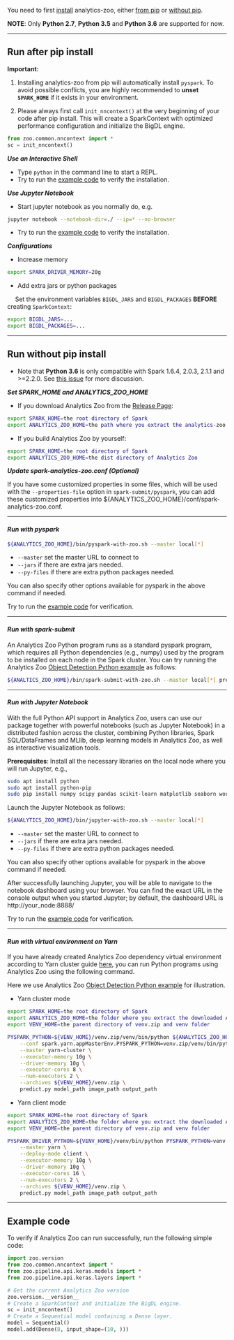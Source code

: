You need to first [install](install.md) analytics-zoo, either [from pip](install/#install-from-pip) or [without pip](install/#install-without-pip).

**NOTE**: Only __Python 2.7__, __Python 3.5__ and __Python 3.6__ are supported for now.

---
## **Run after pip install**

**Important:**

1. Installing analytics-zoo from pip will automatically install `pyspark`. To avoid possible conflicts, you are highly recommended to __unset `SPARK_HOME`__ if it exists in your environment.

2. Please always first call `init_nncontext()` at the very beginning of your code after pip install. This will create a SparkContext with optimized performance configuration and initialize the BigDL engine.
```python
from zoo.common.nncontext import *
sc = init_nncontext()
```

***Use an Interactive Shell***

* Type `python` in the command line to start a REPL.
* Try to run the [example code](#example-code) to verify the installation.


***Use Jupyter Notebook***

* Start jupyter notebook as you normally do, e.g.

```bash
jupyter notebook --notebook-dir=./ --ip=* --no-browser
```

* Try to run the [example code](#example-code) to verify the installation.


***Configurations***

* Increase memory

```bash
export SPARK_DRIVER_MEMORY=20g
```

* Add extra jars or python packages

 &emsp; Set the environment variables `BIGDL_JARS` and `BIGDL_PACKAGES` __BEFORE__ creating `SparkContext`:
```bash
export BIGDL_JARS=...
export BIGDL_PACKAGES=...
```

---
## **Run without pip install**
- Note that __Python 3.6__ is only compatible with Spark 1.6.4, 2.0.3, 2.1.1 and >=2.2.0. See [this issue](https://issues.apache.org/jira/browse/SPARK-19019) for more discussion.

***Set SPARK_HOME and ANALYTICS_ZOO_HOME***

* If you download Analytics Zoo from the [Release Page](../release-download.md):
```bash
export SPARK_HOME=the root directory of Spark
export ANALYTICS_ZOO_HOME=the path where you extract the analytics-zoo package
```

* If you build Analytics Zoo by yourself:
```bash
export SPARK_HOME=the root directory of Spark
export ANALYTICS_ZOO_HOME=the dist directory of Analytics Zoo
```

***Update spark-analytics-zoo.conf (Optional)***

If you have some customized properties in some files, which will be used with the `--properties-file` option
in `spark-submit/pyspark`, you can add these customized properties into ${ANALYTICS_ZOO_HOME}/conf/spark-analytics-zoo.conf.

---
#### ***Run with pyspark***
```bash
${ANALYTICS_ZOO_HOME}/bin/pyspark-with-zoo.sh --master local[*]
```
* `--master` set the master URL to connect to
* `--jars` if there are extra jars needed.
* `--py-files` if there are extra python packages needed.

You can also specify other options available for pyspark in the above command if needed.

Try to run the [example code](#example-code) for verification.

---
#### ***Run with spark-submit***
An Analytics Zoo Python program runs as a standard pyspark program, which requires all Python dependencies
(e.g., numpy) used by the program to be installed on each node in the Spark cluster. You can try
running the Analytics Zoo [Object Detection Python example](https://github.com/intel-analytics/analytics-zoo/tree/master/pyzoo/zoo/examples/objectdetection)
as follows:

```bash
${ANALTICS_ZOO_HOME}/bin/spark-submit-with-zoo.sh --master local[*] predict.py model_path image_path output_path
```

---
#### ***Run with Jupyter Notebook***

With the full Python API support in Analytics Zoo, users can use our package together with powerful notebooks
(such as Jupyter Notebook) in a distributed fashion across the cluster, combining Python libraries,
Spark SQL/DataFrames and MLlib, deep learning models in Analytics Zoo, as well as interactive
visualization tools.

__Prerequisites__: Install all the necessary libraries on the local node where you will run Jupyter, e.g., 

```bash
sudo apt install python
sudo apt install python-pip
sudo pip install numpy scipy pandas scikit-learn matplotlib seaborn wordcloud
```

Launch the Jupyter Notebook as follows:
```bash
${ANALYTICS_ZOO_HOME}/bin/jupyter-with-zoo.sh --master local[*]
```
* `--master` set the master URL to connect to
* `--jars` if there are extra jars needed.
* `--py-files` if there are extra python packages needed.

You can also specify other options available for pyspark in the above command if needed.

After successfully launching Jupyter, you will be able to navigate to the notebook dashboard using
your browser. You can find the exact URL in the console output when you started Jupyter; by default,
the dashboard URL is http://your_node:8888/

Try to run the [example code](#example-code) for verification.

---
#### ***Run with virtual environment on Yarn***

If you have already created Analytics Zoo dependency virtual environment according to Yarn cluster guide [here](install/#for-yarn-cluster),
you can run Python programs using Analytics Zoo using the following command.

Here we use Analytics Zoo [Object Detection Python example](https://github.com/intel-analytics/analytics-zoo/tree/master/pyzoo/zoo/examples/objectdetection) for illustration.

* Yarn cluster mode
```bash
export SPARK_HOME=the root directory of Spark
export ANALYTICS_ZOO_HOME=the folder where you extract the downloaded Analytics Zoo zip package
export VENV_HOME=the parent directory of venv.zip and venv folder

PYSPARK_PYTHON=${VENV_HOME}/venv.zip/venv/bin/python ${ANALYTICS_ZOO_HOME}/bin/spark-submit-with-zoo.sh \
    --conf spark.yarn.appMasterEnv.PYSPARK_PYTHON=venv.zip/venv/bin/python \
    --master yarn-cluster \
    --executor-memory 10g \
    --driver-memory 10g \
    --executor-cores 8 \
    --num-executors 2 \
    --archives ${VENV_HOME}/venv.zip \
    predict.py model_path image_path output_path
```

* Yarn client mode
```bash
export SPARK_HOME=the root directory of Spark
export ANALYTICS_ZOO_HOME=the folder where you extract the downloaded Analytics Zoo zip package
export VENV_HOME=the parent directory of venv.zip and venv folder

PYSPARK_DRIVER_PYTHON=${VENV_HOME}/venv/bin/python PYSPARK_PYTHON=venv.zip/venv/bin/python ${ANALYTICS_ZOO_HOME}/bin/spark-submit-with-zoo.sh \
    --master yarn \
    --deploy-mode client \
    --executor-memory 10g \
    --driver-memory 10g \
    --executor-cores 16 \
    --num-executors 2 \
    --archives ${VENV_HOME}/venv.zip \
    predict.py model_path image_path output_path
```

---
## **Example code**

To verify if Analytics Zoo can run successfully, run the following simple code:

```python
import zoo.version
from zoo.common.nncontext import *
from zoo.pipeline.api.keras.models import *
from zoo.pipeline.api.keras.layers import *

# Get the current Analytics Zoo version
zoo.version.__version__
# Create a SparkContext and initialize the BigDL engine.
sc = init_nncontext()
# Create a Sequential model containing a Dense layer.
model = Sequential()
model.add(Dense(8, input_shape=(10, )))
```